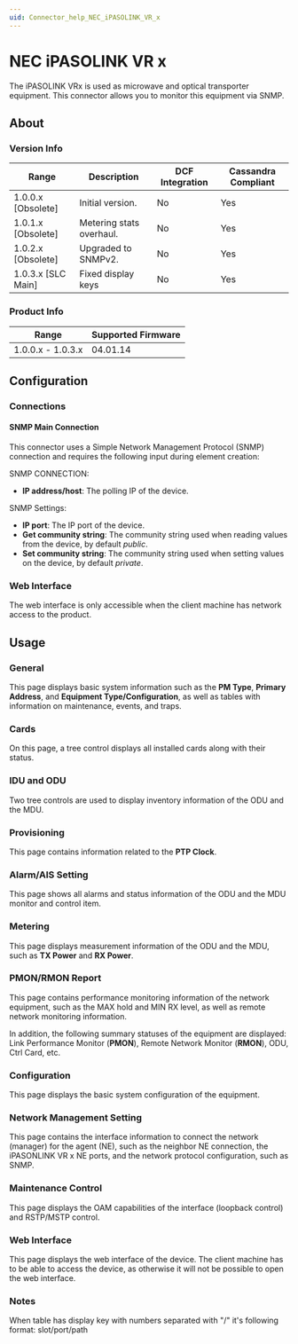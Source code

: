 ```yaml
---
uid: Connector_help_NEC_iPASOLINK_VR_x
---
```


# NEC iPASOLINK VR x

The iPASOLINK VRx is used as microwave and optical transporter equipment. This connector allows you to monitor this equipment via SNMP.

## About

### Version Info

| **Range**            | **Description**          | **DCF Integration** | **Cassandra Compliant** |
|----------------------|--------------------------|---------------------|-------------------------|
| 1.0.0.x \[Obsolete\] | Initial version.         | No                  | Yes                     |
| 1.0.1.x \[Obsolete\] | Metering stats overhaul. | No                  | Yes                     |
| 1.0.2.x \[Obsolete\] | Upgraded to SNMPv2.      | No                  | Yes                     |
| 1.0.3.x \[SLC Main\] | Fixed display keys    | No                  | Yes                     |

### Product Info

| **Range**         | **Supported Firmware** |
|-------------------|------------------------|
| 1.0.0.x - 1.0.3.x | 04.01.14               |

## Configuration

### Connections

#### SNMP Main Connection

This connector uses a Simple Network Management Protocol (SNMP) connection and requires the following input during element creation:

SNMP CONNECTION:

- **IP address/host**: The polling IP of the device.

SNMP Settings:

- **IP port**: The IP port of the device.
- **Get community string**: The community string used when reading values from the device, by default *public*.
- **Set community string**: The community string used when setting values on the device, by default *private*.

### Web Interface

The web interface is only accessible when the client machine has network access to the product.

## Usage

### General

This page displays basic system information such as the **PM Type**, **Primary Address**, and **Equipment Type/Configuration**, as well as tables with information on maintenance, events, and traps.

### Cards

On this page, a tree control displays all installed cards along with their status.

### IDU and ODU

Two tree controls are used to display inventory information of the ODU and the MDU.

### Provisioning

This page contains information related to the **PTP Clock**.

### Alarm/AIS Setting

This page shows all alarms and status information of the ODU and the MDU monitor and control item.

### Metering

This page displays measurement information of the ODU and the MDU, such as **TX Power** and **RX Power**.

### PMON/RMON Report

This page contains performance monitoring information of the network equipment, such as the MAX hold and MIN RX level, as well as remote network monitoring information.

In addition, the following summary statuses of the equipment are displayed: Link Performance Monitor (**PMON**), Remote Network Monitor (**RMON**), ODU, Ctrl Card, etc.

### Configuration

This page displays the basic system configuration of the equipment.

### Network Management Setting

This page contains the interface information to connect the network (manager) for the agent (NE), such as the neighbor NE connection, the iPASONLINK VR x NE ports, and the network protocol configuration, such as SNMP.

### Maintenance Control

This page displays the OAM capabilities of the interface (loopback control) and RSTP/MSTP control.

### Web Interface

This page displays the web interface of the device. The client machine has to be able to access the device, as otherwise it will not be possible to open the web interface.

### Notes

When table has display key with numbers separated with "/" it's following format: slot/port/path

